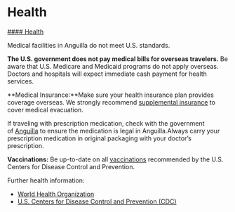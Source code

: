 # Health

[#### Health](javascript:void(0); "Health")

Medical facilities in Anguilla do not meet U.S. standards.

**The U.S. government does not pay medical bills for overseas travelers.** Be aware that U.S. Medicare and Medicaid programs do not apply overseas. Doctors and hospitals will expect immediate cash payment for health services.

**Medical Insurance:**Make sure your health insurance plan provides coverage overseas. We strongly recommend [supplemental insurance](https://travel.state.gov/content/travel/en/international-travel/before-you-go/your-health-abroad/Insurance_Coverage_Overseas.html) to cover medical evacuation.

If traveling with prescription medication, check with the government of [Anguilla](https://travel.state.gov/content/travel/en/international-travel/International-Travel-Country-Information-Pages/Anguilla.html#ExternalPopup) to ensure the medication is legal in Anguilla.Always carry your prescription medication in original packaging with your doctor’s prescription.

**Vaccinations:** Be up-to-date on all [vaccinations](https://travel.state.gov/content/travel/en/international-travel/International-Travel-Country-Information-Pages/Anguilla.html#ExternalPopup) recommended by the U.S. Centers for Disease Control and Prevention.

Further health information:

* [World Health Organization](https://travel.state.gov/content/travel/en/international-travel/International-Travel-Country-Information-Pages/Anguilla.html#ExternalPopup)
* [U.S. Centers for Disease Control and Prevention (CDC)](https://travel.state.gov/content/travel/en/international-travel/International-Travel-Country-Information-Pages/Anguilla.html#ExternalPopup)